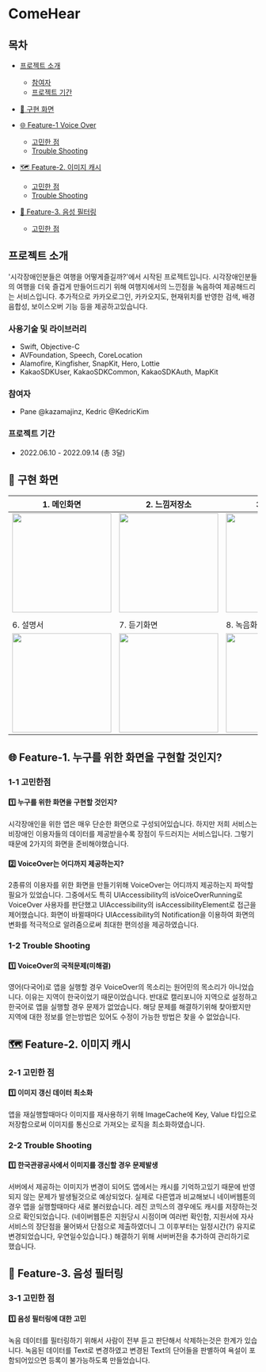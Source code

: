 # ComeHear

## 목차
- [프로젝트 소개](#프로젝트-소개)
    - [참여자](#참여자)
    - [프로젝트 기간](#프로젝트-기간)
- [📱 구현 화면](#-구현-화면)

- [🌐 Feature-1 Voice Over](#-Feature-1-Voice-Over)
    + [고민한 점](#1-1-고민한-점) 
    + [Trouble Shooting](#1-2-Trouble-Shooting)

- [🗺 Feature-2. 이미지 캐시](#-feature-2-이미지-캐시)
    + [고민한 점](#2-1-고민한-점)
    + [Trouble Shooting](#2-2-Trouble-Shooting)

- [📢 Feature-3. 음성 필터링](#-feature-2-음성-필터링)
    + [고민한 점](#2-1-고민한-점)


## 프로젝트 소개
'시각장애인분들은 여행을 어떻게즐길까?'에서 시작된 프로젝트입니다.
시각장애인분들의 여행을 더욱 즐겁게 만들어드리기 위해 여행지에서의 느낀점을 녹음하여 제공해드리는 서비스입니다.
추가적으로 카카오로그인, 카카오지도, 현재위치를 반영한 검색, 배경음합성, 보이스오버 기능 등을 제공하고있습니다.

### 사용기술 및 라이브러리
- Swift, Objective-C
- AVFoundation, Speech, CoreLocation
- Alamofire, Kingfisher, SnapKit, Hero, Lottie
- KakaoSDKUser, KakaoSDKCommon, KakaoSDKAuth, MapKit

### 참여자
- Pane @kazamajinz, Kedric @KedricKim

### 프로젝트 기간 
- 2022.06.10 - 2022.09.14 (총 3달)

## 📱 구현 화면
|1. 메인화면|2. 느낌저장소|3. 검색화면|4. GPS검색화면|5. 즐겨찾기|6. 마이페이지|
|-|-|-|-|-|-|
|<img width="200" src="https://user-images.githubusercontent.com/62927862/205610298-60553c0d-95b5-4ae4-814c-9710e33a27bd.gif">|<img width="200" src="https://user-images.githubusercontent.com/62927862/205610569-3d13ef21-792f-4f60-bba4-0eabe2e1133a.gif">|<img width="200" src="https://user-images.githubusercontent.com/62927862/205611113-bde50da1-93ec-4e6e-90e7-5f9a43ff4d4f.gif">|<img width="200" src="https://user-images.githubusercontent.com/62927862/205611341-cc53b1aa-9413-4911-878c-6bf943ad048f.gif">|<img width="200" src="https://user-images.githubusercontent.com/62927862/205611552-00039e8f-7286-4083-a773-ab0ffe4513b4.gif">|<img width="200" src="https://user-images.githubusercontent.com/62927862/205611757-c4d5c651-9e89-4e06-8082-b66fd0cc8fc4.gif">|
|||||||
|6. 설명서|7. 듣기화면|8. 녹음화면|9. 영어화면|10. 일본어화면|
|<img width="200" src="https://user-images.githubusercontent.com/62927862/205616612-7f0745cc-0e0b-42b1-baf4-c730c07c1b57.gif">|<img width="200" src="https://user-images.githubusercontent.com/62927862/205618163-9dc7371c-3e22-4c82-ac5d-9ff9eef8395b.gif">|<img width="200" src="https://user-images.githubusercontent.com/62927862/205618215-0444257c-4bf0-4ff4-8608-5931aa355a22.gif">|<img width="200" src="https://user-images.githubusercontent.com/62927862/205618171-d5cc88b2-71b4-47ad-808b-cee9375d9536.gif">|<img width="200" src="https://user-images.githubusercontent.com/62927862/205618223-b30fbc27-9827-4128-8e96-7ac7c156c1a3.gif">|


## 🌐 Feature-1. 누구를 위한 화면을 구현할 것인지?
### 1-1 고민한점
#### 1️⃣ 누구를 위한 화면을 구현할 것인지?
시각장애인을 위한 앱은 매우 단순한 화면으로 구성되어있습니다.
하지만 저희 서비스는 비장애인 이용자들의 데이터를 제공받을수록 장점이 두드러지는 서비스입니다.
그렇기 때문에 2가지의 화면을 준비해야했습니다.

#### 2️⃣ VoiceOver는 어디까지 제공하는지?
2종류의 이용자를 위한 화면을 만들기위해 VoiceOver는 어디까지 제공하는지 파악할 필요가 있었습니다.
그중에서도 특히 UIAccessibility의 isVoiceOverRunning로 VoiceOver 사용자를 판단했고 UIAccessibility의 isAccessibilityElement로 접근을 제어했습니다.
화면이 바뀔때마다 UIAccessibility의 Notification을 이용하여 화면의 변화를 적극적으로 알려줌으로써 최대한 편의성을 제공하였습니다.

### 1-2 Trouble Shooting
#### 1️⃣ VoiceOver의 국적문제(미해결)
영어(다국어)로 앱을 실행할 경우 VoiceOver의 목소리는 원어민의 목소리가 아니었습니다. 이유는 지역이 한국이었기 때문이었습니다.
반대로 캘리포니아 지역으로 설정하고 한국어로 앱을 실행할 경우 문제가 없었습니다.
해당 문제를 해결하기위해 찾아봤지만 지역에 대한 정보를 얻는방법은 있어도 수정이 가능한 방법은 찾을 수 없었습니다.


## 🗺 Feature-2. 이미지 캐시
### 2-1 고민한 점 
#### 1️⃣ 이미지 갱신 데이터 최소화
앱을 재실행할때마다 이미지를 재사용하기 위해 ImageCache에 Key, Value 타입으로 저장함으로써 이미지를 통신으로 가져오는 로직을 최소화하였습니다.

### 2-2 Trouble Shooting
#### 1️⃣ 한국관광공사에서 이미지를 갱신할 경우 문제발생
서버에서 제공하는 이미지가 변경이 되어도 앱에서는 캐시를 기억하고있기 때문에 반영되지 않는 문제가 발생될것으로 예상되었다.
실제로 다른앱과 비교해보니 네이버웹툰의 경우 앱을 실행할때마다 새로 불러왔습니다. 레진 코믹스의 경우에도 캐시를 저장하는것으로 확인되었습니다.
(네이버웹툰은 지원당시 시점이며 여러번 확인함, 지원서에 자사서비스의 장단점을 물어봐서 단점으로 제출하였더니 그 이후부터는 일정시간(?) 유지로 변경되었습니다, 우연일수있습니다.)
해결하기 위해 서버버전을 추가하여 관리하기로 했습니다.


## 📢 Feature-3. 음성 필터링
### 3-1 고민한 점 
#### 1️⃣ 음성 필터링에 대한 고민
녹음 데이터를 필터링하기 위해서 사람이 전부 듣고 판단해서 삭제하는것은 한계가 있습니다.
녹음된 데이터를 Text로 변경하였고 변경된 Text의 단어들을 판별하여 욕설이 포함되어있으면 등록이 불가능하도록 만들었습니다.

